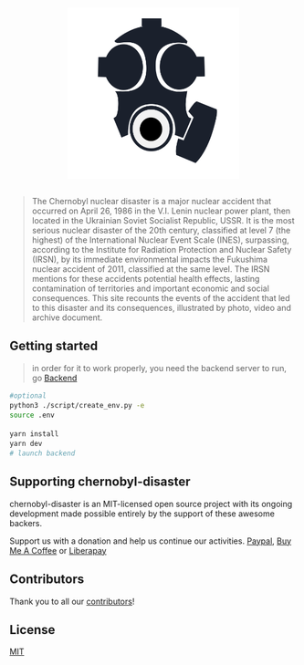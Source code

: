 <div align="center"><img align="center" width="300" src="/static/icon.png"/></div><br/>

>  The Chernobyl nuclear disaster is a major nuclear accident that occurred on April 26, 1986 in the V.I. Lenin nuclear power plant, then located in the Ukrainian Soviet Socialist Republic, USSR. It is the most serious nuclear disaster of the 20th century, classified at level 7 (the highest) of the International Nuclear Event Scale (INES), surpassing, according to the Institute for Radiation Protection and Nuclear Safety (IRSN), by its immediate environmental impacts the Fukushima nuclear accident of 2011, classified at the same level. The IRSN mentions for these accidents potential health effects, lasting contamination of territories and important economic and social consequences. This site recounts the events of the accident that led to this disaster and its consequences, illustrated by photo, video and archive document. 


## Getting started

>  in order for it to work properly, you need the backend server to run, go [Backend](https://gitlab.com/chernobyl-disaster.org/backend)

```sh
#optional 
python3 ./script/create_env.py -e
source .env

yarn install
yarn dev
# launch backend
```


## Supporting chernobyl-disaster

chernobyl-disaster is an MIT-licensed open source project with its ongoing development made possible entirely by the support of these awesome backers.

Support us with a donation and help us continue our activities.
[Paypal](https://chernobyl-disaster.org/about), [Buy Me A Coffee](https://www.buymeacoffee.com/rgermain) or [Liberapay](https://liberapay.com/rgermain/donate)

## Contributors

Thank you to all our [contributors](https://chernobyl-disaster.org/about)!


## License

[MIT](https://gitlab.com/chernobyl-disaster.org/frontend/-/blob/master/LICENSE)
